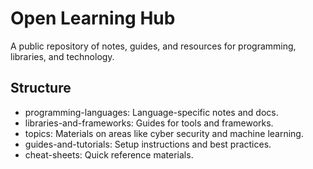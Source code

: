 # Open Learning Hub

A public repository of notes, guides, and resources for programming, libraries, and technology.

## Structure
- programming-languages: Language-specific notes and docs.
- libraries-and-frameworks: Guides for tools and frameworks.
- topics: Materials on areas like cyber security and machine learning.
- guides-and-tutorials: Setup instructions and best practices.
- cheat-sheets: Quick reference materials.